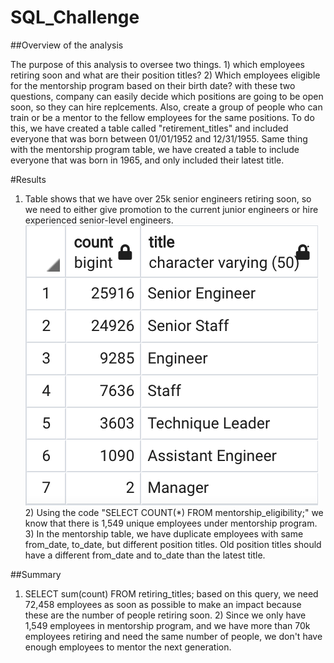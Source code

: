 # SQL_Challenge

##Overview of the analysis

The purpose of this analysis to oversee two things. 1) which employees retiring soon and what are their position titles? 2) Which employees eligible for the mentorship program based on their birth date? with these two questions, company can easily decide which positions are going to be open soon, so they can hire replcements. Also, create a group of people who can train or be a mentor to the fellow employees for the same positions. To do this, we have created a table called "retirement_titles" and included everyone that was born between 01/01/1952 and 12/31/1955. Same thing with the mentorship program table, we have created a table to include everyone that was born in 1965, and only included their latest title.

#Results

1) Table shows that we have over 25k senior engineers retiring soon, so we need to either give promotion to the current junior engineers or hire experienced senior-level engineers.![employee positions table](https://github.com/dilnigar1007/SQL_Challenge/blob/main/table%201.png) 2) Using the code "SELECT COUNT(*) FROM mentorship_eligibility;" we know that there is 1,549 unique employees under mentorship program. 3) In the mentorship table, we have duplicate employees with same from_date, to_date, but different position titles. Old position titles should have a different from_date and to_date than the latest title.

##Summary

1) SELECT sum(count) FROM retiring_titles; based on this query, we need 72,458 employees as soon as possible to make an impact because these are the number of people retiring soon. 2) Since we only have 1,549 employees in mentorship program, and we have more than 70k employees retiring and need the same number of people, we don't have enough employees to mentor the next generation.
